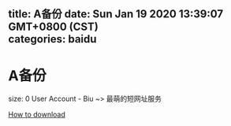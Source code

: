 
title: A备份
date: Sun Jan 19 2020 13:39:07 GMT+0800 (CST)    
categories: baidu
---

# A备份
size: 0
 User Account - Biu ~> 最萌的短网址服务
 

[How to download](https://bpcam.bemobtrk.com/go/2ceec3aa-1ca2-46d6-b9ff-aaa5c184517c?jno=3851)